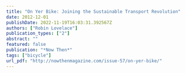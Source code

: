 ```yaml
---
title: "On Yer Bike: Joining the Sustainable Transport Revolution"
date: 2012-12-01
publishDate: 2022-11-19T16:03:31.392567Z
authors: ["Robin Lovelace"]
publication_types: ["2"]
abstract: ""
featured: false
publication: "*Now Then*"
tags: ["bicycle"]
url_pdf: "http://nowthenmagazine.com/issue-57/on-yer-bike/"
---
```


